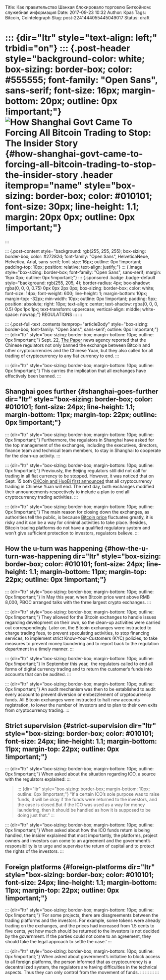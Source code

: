 Title:  Как правительство Шанхая блокировало торговлю Биткойном: служебная информация
Date: 2017-09-23 10:32
Author: Краз
Tags: Bitcoin, Cointelegraph
Slug: post-2241444055445049017
Status: draft

::: {dir="ltr" style="text-align: left;" trbidi="on"}
::: {.post-header style="background-color: white; box-sizing: border-box; color: #555555; font-family: "Open Sans", sans-serif; font-size: 16px; margin-bottom: 20px; outline: 0px !important;"}
![How Shanghai Govt Came To Forcing All Bitcoin Trading to Stop: The Insider Story](https://cointelegraph.com/images/725_aHR0cHM6Ly9jb2ludGVsZWdyYXBoLmNvbS9zdG9yYWdlL3VwbG9hZHMvdmlldy8zNjhiM2Y3YTkyMmE4MTdiOTUzYjcwYmMyYjcxZDZlMC5qcGc=.jpg "How Shanghai Govt Came To Forcing All Bitcoin Trading to Stop:  The Insider Story") {#how-shanghai-govt-came-to-forcing-all-bitcoin-trading-to-stop-the-insider-story .header itemprop="name" style="box-sizing: border-box; color: #010101; font-size: 30px; line-height: 1.1; margin: 20px 0px; outline: 0px !important;"}
==================================================================================================================================================================================================================================================================================================================================
:::

::: {.post-content style="background: rgb(255, 255, 255); box-sizing: border-box; color: #27282d; font-family: "Open Sans", HelveticaNeue, Helvetica, Arial, sans-serif; font-size: 16px; outline: 0px !important; padding-top: 10px; position: relative; text-align: justify;"}
::: {.image style="box-sizing: border-box; font-family: "Open Sans", sans-serif; margin: 15px 0px; outline: 0px !important;"}
::: {.sponsored .badge .badge-default style="background: rgb(255, 205, 4); border-radius: 4px; box-shadow: rgba(0, 0, 0, 0.75) 0px 0px 2px 0px; box-sizing: border-box; color: white; font-size: 14px; font-weight: 600; line-height: 1; margin-bottom: 10px; margin-top: -32px; min-width: 10px; outline: 0px !important; padding: 5px; position: absolute; right: 10px; text-align: center; text-shadow: rgba(0, 0, 0, 0.5) 0px 1px 1px; text-transform: uppercase; vertical-align: middle; white-space: nowrap;"}
REGULATIONS
:::
:::

::: {.post-full-text .contents itemprop="articleBody" style="box-sizing: border-box; font-family: "Open Sans", sans-serif; outline: 0px !important;"}
::: {dir="ltr" style="box-sizing: border-box; margin-bottom: 10px; outline: 0px !important;"}
Sept. 22, [The Paper](http://www.thepaper.cn/newsDetail_forward_1802859) news agency reported that the Chinese regulators not only banned the exchange between Bitcoin and other cryptocurrencies and the Chinese Yuan, but they also called for all trading of cryptocurrency to any fiat currency to end.
:::

::: {dir="ltr" style="box-sizing: border-box; margin-bottom: 10px; outline: 0px !important;"}
This carries the implication that all exchanges have effectively been banned.
:::

Shanghai goes further {#shanghai-goes-further dir="ltr" style="box-sizing: border-box; color: #010101; font-size: 24px; line-height: 1.1; margin-bottom: 11px; margin-top: 22px; outline: 0px !important;"}
---------------------

::: {dir="ltr" style="box-sizing: border-box; margin-bottom: 10px; outline: 0px !important;"}
Furthermore, the regulators in Shanghai have asked for the top management of the exchanges, including the executives, directors, finance team and technical team members, to stay in Shanghai to cooperate for the clean-up activity.
:::

::: {dir="ltr" style="box-sizing: border-box; margin-bottom: 10px; outline: 0px !important;"}
Previously, the Beijing regulators still did not call for trading in all fiat currency to be stopped. However, it was noticed that on Sept. 15 both [OKCoin and HuoBi first announced](https://cointelegraph.com/news/what-will-happen-when-major-chinese-bitcoin-exchanges-close-down-by-end-of-october) that all cryptocurrency trading in Chinese Yuan will end. The next day, both exchanges modified their announcements respectively to include a plan to end all cryptocurrency trading activities.
:::

::: {dir="ltr" style="box-sizing: border-box; margin-bottom: 10px; outline: 0px !important;"}
The main reason for closing down the exchanges, as authorities tell the public, is because [Bitcoin price](https://cointelegraph.com/bitcoin-price-index) fluctuates greatly, it is risky and it can be a way for criminal activities to take place. Besides, Bitcoin trading platforms do not have a qualified regulatory system and won’t give sufficient protection to investors, regulators believe.
:::

How the u-turn was happening {#how-the-u-turn-was-happening dir="ltr" style="box-sizing: border-box; color: #010101; font-size: 24px; line-height: 1.1; margin-bottom: 11px; margin-top: 22px; outline: 0px !important;"}
----------------------------

::: {dir="ltr" style="box-sizing: border-box; margin-bottom: 10px; outline: 0px !important;"}
In May this year, when Bitcoin price went above RMB 8,000, PBOC arranged talks with the three largest crypto exchanges.
:::

::: {dir="ltr" style="box-sizing: border-box; margin-bottom: 10px; outline: 0px !important;"}
They allowed for the Bitcoin exchanges to handle issues regarding development on their own, so the clean-up activities were carried out correspondingly. Later on, the Bitcoin exchanges were instructed to charge trading fees, to prevent speculating activities, to stop financing services, to implement strict Know-Your-Customers (KYC) policies, to take measures to prevent money laundering and to report back to the regulation department in a timely manner.
:::

::: {dir="ltr" style="box-sizing: border-box; margin-bottom: 10px; outline: 0px !important;"}
In September this year,  the regulators called to end all forms of digital currency trading and to return the customer’s funds into accounts that can be audited.
:::

::: {dir="ltr" style="box-sizing: border-box; margin-bottom: 10px; outline: 0px !important;"}
An audit mechanism was then to be established to audit every account to prevent diversion or embezzlement of cryptocurrency funds. All Bitcoin exchanges were instructed to halt new accounts registration, to lower the number of investors and to plan to their own exits from cryptocurrency trading.
:::

Strict supervision {#strict-supervision dir="ltr" style="box-sizing: border-box; color: #010101; font-size: 24px; line-height: 1.1; margin-bottom: 11px; margin-top: 22px; outline: 0px !important;"}
------------------

::: {dir="ltr" style="box-sizing: border-box; margin-bottom: 10px; outline: 0px !important;"}
When asked about the situation regarding ICO, a source with the regulators explained:
:::

> ::: {dir="ltr" style="box-sizing: border-box; margin-bottom: 10px; outline: 0px !important;"}
> “If a certain ICO’s sole purpose was to raise funds, it will be okay if the funds were returned to the investors, and the case is closed.But if the ICO was used as a way for money laundering, then it should be handled as how it is supposed to be doing just that.”
> :::

::: {dir="ltr" style="box-sizing: border-box; margin-bottom: 10px; outline: 0px !important;"}
When asked about how the ICO funds return is being handled, the insider explained that most importantly, the platforms, project owners and investors can come to an agreement and the government’s responsibility is to urge and supervise the return of capital and to protect the rights of the investors.
:::

Foreign platforms {#foreign-platforms dir="ltr" style="box-sizing: border-box; color: #010101; font-size: 24px; line-height: 1.1; margin-bottom: 11px; margin-top: 22px; outline: 0px !important;"}
-----------------

::: {dir="ltr" style="box-sizing: border-box; margin-bottom: 10px; outline: 0px !important;"}
‘For some projects, there are disagreements between the trading platforms and the investors. For example, some tokens were already trading on the exchanges, and the prices had increased from 1.5 cents to five cents, yet how much should be returned to the investors is not decided by the government. If the parties could not come to an agreement, they should take the legal approach to settle the case.’
:::

::: {dir="ltr" style="box-sizing: border-box; margin-bottom: 10px; outline: 0px !important;"}
When asked about government’s initiative to block access to all foreign platforms, the person informed that as cryptocurrency is a decentralized system, the regulators are having difficulties in the technical aspects. Thus they can only control from the movement of funds.
:::
:::
:::
:::
